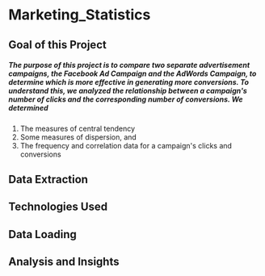 # Marketing_Statistics

## Goal of this Project

##### The purpose of this project is to compare two separate advertisement campaigns, the Facebook Ad Campaign and the AdWords Campaign, to determine which is more effective in generating more conversions. To understand this, we analyzed the relationship between a campaign's number of clicks and the corresponding number of conversions. We determined
  1. The measures of central tendency
  2. Some measures of dispersion, and
  3. The frequency and correlation data for a campaign's clicks and conversions

## Data Extraction

## Technologies Used

## Data Loading

## Analysis and Insights
